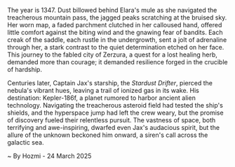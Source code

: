 
The year is 1347.  Dust billowed behind Elara's mule as she navigated the treacherous mountain pass, the jagged peaks scratching at the bruised sky.  Her worn map, a faded parchment clutched in her calloused hand, offered little comfort against the biting wind and the gnawing fear of bandits.  Each creak of the saddle, each rustle in the undergrowth, sent a jolt of adrenaline through her, a stark contrast to the quiet determination etched on her face.  This journey to the fabled city of Zerzura, a quest for a lost healing herb, demanded more than courage; it demanded resilience forged in the crucible of hardship.

Centuries later, Captain Jax's starship, the *Stardust Drifter*, pierced the nebula's vibrant hues, leaving a trail of ionized gas in its wake.  His destination: Kepler-186f, a planet rumored to harbor ancient alien technology.  Navigating the treacherous asteroid field had tested the ship's shields, and the hyperspace jump had left the crew weary, but the promise of discovery fueled their relentless pursuit.  The vastness of space, both terrifying and awe-inspiring, dwarfed even Jax's audacious spirit, but the allure of the unknown beckoned him onward, a siren's call across the galactic sea.

~ By Hozmi - 24 March 2025
